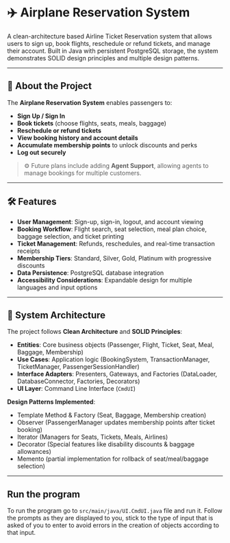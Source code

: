 # ✈️ Airplane Reservation System

A clean-architecture based Airline Ticket Reservation system that allows users to sign up, book flights, reschedule or refund tickets, and manage their account. Built in Java with persistent PostgreSQL storage, the system demonstrates SOLID design principles and multiple design patterns.

---

## 📖 About the Project

The **Airplane Reservation System** enables passengers to:
- **Sign Up / Sign In**
- **Book tickets** (choose flights, seats, meals, baggage)
- **Reschedule or refund tickets**
- **View booking history and account details**
- **Accumulate membership points** to unlock discounts and perks
- **Log out securely**

> ⚙️ Future plans include adding **Agent Support**, allowing agents to manage bookings for multiple customers.

---

## 🛠️ Features

- **User Management**: Sign-up, sign-in, logout, and account viewing  
- **Booking Workflow**: Flight search, seat selection, meal plan choice, baggage selection, and ticket printing  
- **Ticket Management**: Refunds, reschedules, and real-time transaction receipts  
- **Membership Tiers**: Standard, Silver, Gold, Platinum with progressive discounts  
- **Data Persistence**: PostgreSQL database integration  
- **Accessibility Considerations**: Expandable design for multiple languages and input options  

---

## 🧩 System Architecture

The project follows **Clean Architecture** and **SOLID Principles**:
- **Entities**: Core business objects (Passenger, Flight, Ticket, Seat, Meal, Baggage, Membership)  
- **Use Cases**: Application logic (BookingSystem, TransactionManager, TicketManager, PassengerSessionHandler)  
- **Interface Adapters**: Presenters, Gateways, and Factories (DataLoader, DatabaseConnector, Factories, Decorators)  
- **UI Layer**: Command Line Interface (`CmdUI`)  

**Design Patterns Implemented**:
- Template Method & Factory (Seat, Baggage, Membership creation)  
- Observer (PassengerManager updates membership points after ticket booking)  
- Iterator (Managers for Seats, Tickets, Meals, Airlines)  
- Decorator (Special features like disability discounts & baggage allowances)  
- Memento (partial implementation for rollback of seat/meal/baggage selection)  

---

## Run the program

To run the program go to `src/main/java/UI.CmdUI.java` file and run it. Follow the prompts as they are displayed to you, stick to the type of input that is asked of you to enter to avoid errors in the creation of objects according to that input.

